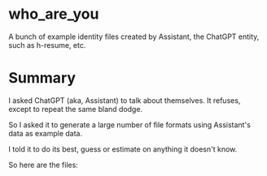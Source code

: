 # who_are_you
A bunch of example identity files created by Assistant, the ChatGPT entity, such as h-resume, etc.

# Summary
I asked ChatGPT (aka, Assistant) to talk about themselves. It refuses, except to repeat the same
bland dodge.

So I asked it to generate a large number of file formats using Assistant's data as example data.

I told it to do its best, guess or estimate on anything it doesn't know.

So here are the files:
